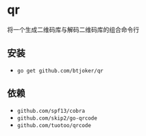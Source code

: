 # qr
将一个生成二维码库与解码二维码库的组合命令行

## 安装
* `go get github.com/btjoker/qr`

## 依赖
*  `github.com/spf13/cobra`
*  `github.com/skip2/go-qrcode`
*  `github.com/tuotoo/qrcode`